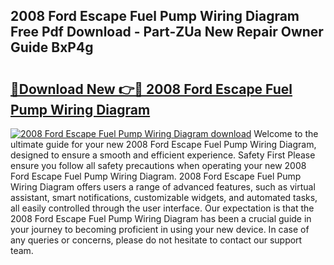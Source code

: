 ## 2008 Ford Escape Fuel Pump Wiring Diagram Free Pdf Download - Part-ZUa New Repair Owner Guide BxP4g

# <h2><a href="http://dfu2x9g.blite.top/?on=2008+Ford+Escape+Fuel+Pump+Wiring+Diagram">🔗Download New 👉🔴 2008 Ford Escape Fuel Pump Wiring Diagram</a></h2>

[![2008 Ford Escape Fuel Pump Wiring Diagram download](https://i.imgur.com/lujVjoI.png)](http://dfu2x9g.blite.top/?on=2008+Ford+Escape+Fuel+Pump+Wiring+Diagram)
Welcome to the ultimate guide for your new 2008 Ford Escape Fuel Pump Wiring Diagram, designed to ensure a smooth and efficient experience. Safety First Please ensure you follow all safety precautions when operating your new 2008 Ford Escape Fuel Pump Wiring Diagram. 2008 Ford Escape Fuel Pump Wiring Diagram offers users a range of advanced features, such as virtual assistant, smart notifications, customizable widgets, and automated tasks, all easily controlled through the user interface. Our expectation is that the 2008 Ford Escape Fuel Pump Wiring Diagram has been a crucial guide in your journey to becoming proficient in using your new device. In case of any queries or concerns, please do not hesitate to contact our support team.
